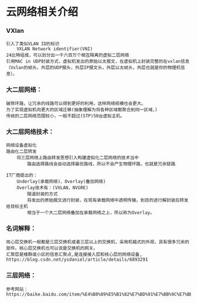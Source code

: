 # 云网络相关介绍
### VXlan
	引入了类似VLAN ID的标识
		VXLAN Network identifier(VNI)
	24比特组成，可以划分出一千六百万个相互隔离的虚拟二层网络
	引用MAC in UDP封装方式，虚拟机发出的原始以太报文，在虚拟机上封装完整的在vxlan信息（Vxlan的帧头，外层的UDP报头，外层IP报文头，外层以太帧头，外层也就是你的物理机信息）。
	
	
### 大二层网络：
	破除环路，让冗余的线路可以得到更好的利用，这样网络规模也会更大。
	为了实现虚拟机向更大的区域迁移(抽象理解为将各种区域都聚合到同一区域，)
	传统的二层网络范围较小，一般不超过(STP)50台虚拟主机。
	
### 大二层网络技术：
	网络设备虚拟化
	路由化二层转发
		将三层网络上路由转发思想引入构建虚拟化二层网络的技术当中
			路由选择路线会自动选择最优路线，所以不会产生物理环路，也就是冗余链路

	IT厂商提出的：
		Underlay(承载网络)、Overlay(叠加网络)
		Overlay技术有：(VXLAN，NVGRE)
			隧道封装的方式
			将发出的原始报文进行封装，在现有承载网络中透明传输，到目的进行解封装后转发给目标主机
			相当于一个大二层网络叠加在承载网络之上，所以称为Overlay。
	

### 名词解释：	
	核心层交换机一般都是三层交换机或者三层以上的交换机，采用机箱式的外观，具有很多冗余的部件。核心层交换机也可以说是交换机的网关。
	汇聚层是楼群或小区的信息汇聚点,是连接接入层和核心层的网络设备,
	https://blog.csdn.net/ysdaniel/article/details/6893291
	
### 三层网络：
    参考网站：
	https://baike.baidu.com/item/%E4%B8%89%E5%B1%82%E7%BD%91%E7%BB%9C%E7%BB%93%E6%9E%84
	
